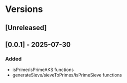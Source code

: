 # Versions

## [Unreleased]

## [0.0.1] - 2025-07-30

### Added

- isPrime/isPrimeAKS functions
- generateSieve/sieveToPrimes/isPrimeSieve functions
